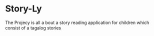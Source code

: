 # Story-Ly
The Projecy is all a bout a story reading application for children which consist of a tagalog stories
